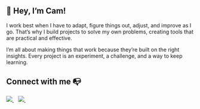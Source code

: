 ## 👋 Hey, I’m Cam!

I work best when I have to adapt, figure things out, adjust, and improve as I go. That’s why I build projects to solve my own problems, creating tools that are practical and effective.

I’m all about making things that work because they’re built on the right insights. Every project is an experiment, a challenge, and a way to keep learning.

## Connect with me :mailbox_with_no_mail:

<a href="https://www.linkedin.com/in/candrepa1/">
    <img src="https://img.shields.io/badge/linkedin-%230077B5.svg?&style=for-the-badge&logo=linkedin&logoColor=white" />
  </a>&nbsp;&nbsp;
   <a href="https://mail.google.com/mail/u/0/?view=cm&to=candrepa1@gmail.com&su=Let's%20connect!">
    <img src="https://img.shields.io/badge/Gmail-D14836?style=for-the-badge&logo=gmail&logoColor=white" />        
  </a>&nbsp;&nbsp;

<br />
